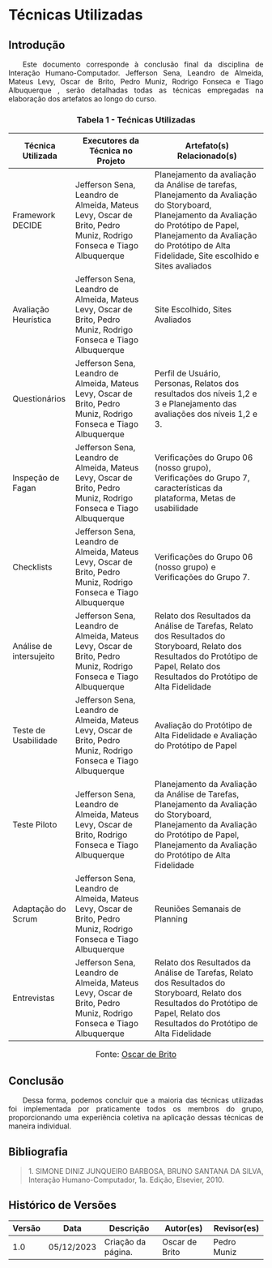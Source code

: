 # Técnicas Utilizadas

## Introdução

<p align="justify">&emsp;&emsp;Este documento corresponde à conclusão final da disciplina de Interação Humano-Computador. Jefferson Sena, Leandro de Almeida, Mateus Levy, Oscar de Brito, Pedro Muniz, Rodrigo Fonseca e Tiago Albuquerque , serão detalhadas todas as técnicas empregadas na elaboração dos artefatos ao longo do curso.</p>
<center>

### Tabela 1 - Tećnicas Utilizadas

</center>

| Técnica Utilizada    | Executores da Técnica no Projeto               | Artefato(s) Relacionado(s)                             |
|----------------------|-----------------------------------------------|--------------------------------------------------------|
| Framework DECIDE     |Jefferson Sena, Leandro de Almeida, Mateus Levy, Oscar de Brito, Pedro Muniz, Rodrigo Fonseca e Tiago Albuquerque | Planejamento da avaliação da Análise de tarefas, Planejamento da Avaliação do Storyboard, Planejamento da Avaliação do Protótipo de Papel, Planejamento da Avaliação do Protótipo de Alta Fidelidade, Site escolhido e Sites avaliados
| Avaliação Heurística  |Jefferson Sena, Leandro de Almeida, Mateus Levy, Oscar de Brito, Pedro Muniz, Rodrigo Fonseca e Tiago Albuquerque | Site Escolhido, Sites Avaliados|
| Questionários        | Jefferson Sena, Leandro de Almeida, Mateus Levy, Oscar de Brito, Pedro Muniz, Rodrigo Fonseca e Tiago Albuquerque   | Perfil de Usuário, Personas, Relatos dos resultados dos níveis 1,2 e 3  e Planejamento das avaliações dos níveis 1,2 e 3.                                  |
| Inspeção  de Fagan   | Jefferson Sena, Leandro de Almeida, Mateus Levy, Oscar de Brito, Pedro Muniz, Rodrigo Fonseca e Tiago Albuquerque  | Verificações do Grupo 06 (nosso grupo), Verificações do Grupo 7, características da plataforma, Metas de usabilidade         |
| Checklists            | Jefferson Sena, Leandro de Almeida, Mateus Levy, Oscar de Brito, Pedro Muniz, Rodrigo Fonseca e Tiago Albuquerque  | Verificações do Grupo 06 (nosso grupo) e Verificações do Grupo 7.         |
| Análise de intersujeito | Jefferson Sena, Leandro de Almeida, Mateus Levy, Oscar de Brito, Pedro Muniz, Rodrigo Fonseca e Tiago Albuquerque  | Relato dos Resultados da Análise de Tarefas, Relato dos Resultados do Storyboard, Relato dos Resultados do Protótipo de Papel, Relato dos Resultados do Protótipo de Alta Fidelidade |
| Teste de Usabilidade   |Jefferson Sena, Leandro de Almeida, Mateus Levy, Oscar de Brito, Pedro Muniz, Rodrigo Fonseca e Tiago Albuquerque   | Avaliação do Protótipo de Alta Fidelidade e Avaliação do Protótipo de Papel             |
| Teste Piloto           | Jefferson Sena, Leandro de Almeida, Mateus Levy, Oscar de Brito, Rodrigo Fonseca e Tiago Albuquerque  | Planejamento da Avaliação da Análise de Tarefas, Planejamento da Avaliação do Storyboard, Planejamento da Avaliação do Protótipo de Papel, Planejamento da Avaliação do Protótipo de Alta Fidelidade |
| Adaptação do Scrum     | Jefferson Sena, Leandro de Almeida, Mateus Levy, Oscar de Brito, Pedro Muniz, Rodrigo Fonseca e Tiago Albuquerque  | Reuniões Semanais de Planning             ||
| Entrevistas           | Jefferson Sena, Leandro de Almeida, Mateus Levy, Oscar de Brito, Pedro Muniz, Rodrigo Fonseca e Tiago Albuquerque | Relato dos Resultados da Análise de Tarefas, Relato dos Resultados do Storyboard, Relato dos Resultados do Protótipo de Papel, Relato dos Resultados do Protótipo de Alta Fidelidade |

<font size="3"><p style="text-align: center">Fonte: <a href="https://github.com/OscarDeBrito" target="_blank">Oscar de Brito</a> </font>

## Conclusão

<p align="justify">&emsp;&emsp;Dessa forma, podemos concluir que a maioria das técnicas utilizadas foi implementada por praticamente todos os membros do grupo, proporcionando uma experiência coletiva na aplicação dessas técnicas de maneira individual. </p>

## Bibliografia

> <p id="1" align="justify">1. SIMONE DINIZ JUNQUEIRO BARBOSA, BRUNO SANTANA DA SILVA, Interação Humano-Computador, 1a. Edição, Elsevier, 2010.</p>


## Histórico de Versões

| Versão | Data       | Descrição                  | Autor(es)       | Revisor(es)     |
|--------|------------|----------------------------|-----------------|-----------------|
| 1.0    | 05/12/2023 | Criação da página.          | Oscar de Brito  | Pedro Muniz |
